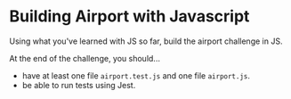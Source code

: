 # Building Airport with Javascript

Using what you've learned with JS so far, build the airport challenge in JS.

At the end of the challenge, you should...
 * have at least one file `airport.test.js` and one file `airport.js`.
 * be able to run tests using Jest.